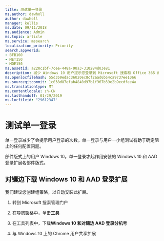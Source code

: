 ```yaml
---
title: 测试单一登录
ms.author: dawholl
author: dawholl
manager: kellis
ms.date: 09/11/2018
ms.audience: Admin
ms.topic: article
ms.service: mssearch
localization_priority: Priority
search.appverid:
- BFB160
- MET150
- MOE150
ms.assetid: a220c1bf-7cee-448a-90a3-310284d03e81
description: 减少 Windows 10 用户提示您登录到 Microsoft 搜索和 Office 365 的次数
ms.openlocfilehash: 55d359edac36020ec8cf2aad6b64ca9737ee1066
ms.sourcegitcommit: 1c038d87efab4840d97b1f367b39e2b9ecdfee4a
ms.translationtype: MT
ms.contentlocale: zh-CN
ms.lasthandoff: 01/29/2019
ms.locfileid: "29612347"
---
```

# <a name="test-single-sign-on"></a>测试单一登录

单一登录减少了会提示用户登录的次数。单一登录与用户一小组测试有助于确定阻止的任何配置问题。 
  
部件版式上的用户 Windows 10，单一登录才起作用安装的 Windows 10 和 AAD 登录扩展名部件版式。 
  
## <a name="download-the-windows-10-and-aad-sign-in-extension-for-chrome"></a>对镶边下载 Windows 10 和 AAD 登录扩展

我们建议您创建组策略，以自动安装此扩展。
  
1. 转到 Microsoft 搜索管理门户
    
2. 在导航窗格中，单击**工具**
    
3. 在工具列表中，下载**Windows 10 和对镶边 AAD 登录分机号**
    
4. 与 Windows 10 上的 Chrome 用户共享扩展

  

